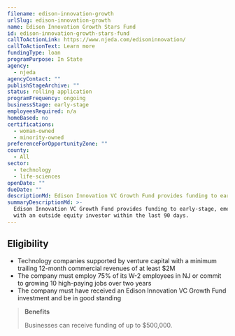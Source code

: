 ```yaml
---
filename: edison-innovation-growth
urlSlug: edison-innovation-growth
name: Edison Innovation Growth Stars Fund
id: edison-innovation-growth-stars-fund
callToActionLink: https://www.njeda.com/edisoninnovation/
callToActionText: Learn more
fundingType: loan
programPurpose: In State
agency:
  - njeda
agencyContact: ""
publishStageArchive: ""
status: rolling application
programFrequency: ongoing
businessStage: early-stage
employeesRequired: n/a
homeBased: no
certifications:
  - woman-owned
  - minority-owned
preferenceForOpportunityZone: ""
county:
  - All
sector:
  - technology
  - life-sciences
openDate: ""
dueDate: ""
descriptionMd: Edison Innovation VC Growth Fund provides funding to early-stage, emerging technology businesses matched with an outside equity investor within the last 90 days.
summaryDescriptionMd: >-
  Edison Innovation VC Growth Fund provides funding to early-stage, emerging technology businesses matched
  with an outside equity investor within the last 90 days.
---
```


## Eligibility

- Technology companies supported by venture capital with a minimum trailing 12-month commercial revenues of at least $2M
- The company must employ 75% of its W-2 employees in NJ or commit to growing 10 high-paying jobs over two years
- The company must have received an Edison Innovation VC Growth Fund investment and be in good standing

> **Benefits**
>
> Businesses can receive funding of up to $500,000.
